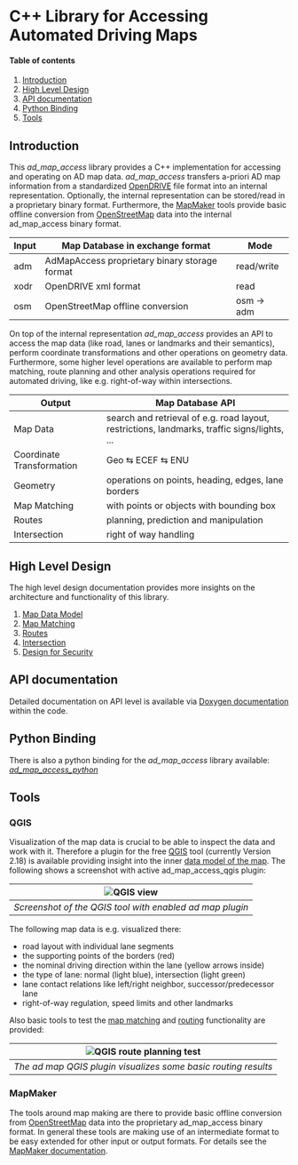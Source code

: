 # C++ Library for Accessing Automated Driving Maps

#### Table of contents
1. [Introduction](#introduction)
2. [High Level Design](#highleveldesign)
3. [API documentation](#apidoc)
4. [Python Binding](#python)
5. [Tools](#tools)

## Introduction <a name="introduction"></a>
This *ad_map_access* library provides a C++ implementation for accessing and operating on AD map data.
*ad_map_access* transfers a-priori AD map information from a standardized
[OpenDRIVE](https://www.asam.net/standards/detail/opendrive/) file format into an internal
representation. Optionally, the internal representation can be stored/read in a proprietary binary format.
Furthermore, the [MapMaker](#map_maker) tools provide basic offline conversion from
[OpenStreetMap](https://www.openstreetmap.org/) data into the internal ad_map_access
binary format.

| Input | Map Database in exchange format | Mode |
| ----------- | ----------- | ---- |
| adm  | AdMapAccess proprietary binary storage format | read/write |
| xodr | OpenDRIVE xml format | read |
| osm  | OpenStreetMap offline conversion | osm &rarr; adm |

On top of the internal representation *ad_map_access* provides an API to access the map data
(like road, lanes or landmarks and their semantics), perform coordinate transformations and other
operations on geometry data. Furthermore, some higher level operations are available to perform
map matching, route planning and other analysis operations required for automated driving, like e.g.
right-of-way within intersections.

| Output      | Map Database API |
| ----------- | ----------- |
| Map Data  | search and retrieval of e.g. road layout, restrictions, landmarks, traffic signs/lights, ... |
| Coordinate Transformation | Geo &lrarr; ECEF &lrarr; ENU |
| Geometry | operations on points, heading, edges, lane borders |
| Map Matching | with points or objects with bounding box |
| Routes | planning, prediction and manipulation |
| Intersection |  right of way handling |


## High Level Design <a name="highleveldesign"></a>
The high level design documentation provides more insights on the architecture and functionality
of this library.

1. [Map Data Model](./HLD_MapDataModel.md)
2. [Map Matching](./HLD_MapMatching.md)
3. [Routes](./HLD_Routes.md)
4. [Intersection](./HLD_Intersection.md)
5. [Design for Security](./HLD_Security.md)

## API documentation <a name="apidoc"></a>
Detailed documentation on API level is available via [Doxygen documentation](https://ad-map-access.readthedocs.io/en/latest/ad_map_access/apidoc/html/index.html) within the code.

## Python Binding <a name="python"></a>
There is also a python binding for the *ad_map_access* library available: [*ad_map_access_python*](./ad_map_access_python.md)

## Tools <a name="tools"></a>

### QGIS <a name="qgis"></a>
Visualization of the map data is crucial to be able to inspect the data and work with it.
Therefore a plugin for the free [QGIS](https://qgis.org/) tool (currently Version 2.18) is available providing insight
into the inner [data model of the map](#mapdatamodel). The following shows a screenshot with
active ad_map_access_qgis plugin:

| ![QGIS view](images/QGIS_Tool.png) |
| -- |
| *Screenshot of the QGIS tool with enabled ad map plugin* |

The following map data is e.g. visualized there:

- road layout with individual lane segments
- the supporting points of the borders (red)
- the nominal driving direction within the lane (yellow arrows inside)
- the type of lane: normal (light blue), intersection (light green)
- lane contact relations like left/right neighbor, successor/predecessor lane
- right-of-way regulation, speed limits and other landmarks

Also basic tools to test the [map matching](#mapmatchingapi) and [routing](#routingapi)
functionality are provided:

| ![QGIS route planning test](images/RoutePlanning_SingleLaneRoads.png) |
| -- |
| *The ad map QGIS plugin visualizes some basic routing results* |

### MapMaker <a name="mapmaker"></a>
The tools around map making are there to provide basic offline conversion from
[OpenStreetMap](https://www.openstreetmap.org/) data into the proprietary ad_map_access
binary format. In general these tools are making use of an intermediate format to be
easy extended for other input or output formats. For details see the
[MapMaker documentation](../map_maker/README.md).
